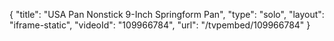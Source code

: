{
    "title": "USA Pan Nonstick 9-Inch Springform Pan",
    "type": "solo",
    "layout": "iframe-static",
    "videoId": "109966784",
    "url": "\/tvpembed\/109966784"
}